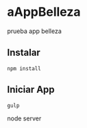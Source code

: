 # aAppBelleza
prueba app belleza

## Instalar
```
npm install
```

## Iniciar App
```
gulp
```
node server